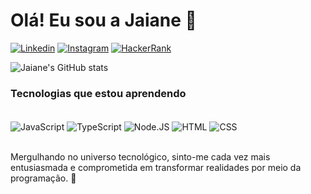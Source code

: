 # Olá! Eu sou a Jaiane 🤍

[![Linkedin](https://img.shields.io/badge/LinkedIn-0077B5?style=for-the-badge&logo=linkedin&logoColor=white)](https://www.linkedin.com/in/jaiane-ferreira-425311145/)
[![Instagram](https://img.shields.io/badge/Instagram-E4405F?style=for-the-badge&logo=instagram&logoColor=white)](https://www.instagram.com/ferreirajaiane_/)
[![HackerRank](https://img.shields.io/badge/-Hackerrank-2EC866?style=for-the-badge&logo=HackerRank&logoColor=white)](https://www.hackerrank.com/profile/jaianeferr3)

![Jaiane's GitHub stats](https://github-readme-stats.vercel.app/api?username=jaianeferreira&show_icons=true&theme=dracula)

### Tecnologias que estou aprendendo

<div style="display: inline_block"><br/>
    <img align = "center" alt = "JavaScript" src = "https://img.shields.io/badge/JavaScript-323330?style=for-the-badge&logo=javascript&logoColor=F7DF1E"/>
    <img align = "center" alt = "TypeScript" src = "https://img.shields.io/badge/TypeScript-007ACC?style=for-the-badge&logo=typescript&logoColor=white"/>
    <img align = "center" alt = "Node.JS" src = "https://img.shields.io/badge/Node.js-43853D?style=for-the-badge&logo=node.js&logoColor=white"/>
    <img align = "center" alt = "HTML" src = "https://img.shields.io/badge/HTML5-E34F26?style=for-the-badge&logo=html5&logoColor=white"/>
    <img align = "center" alt = "CSS" src = "https://img.shields.io/badge/CSS3-1572B6?style=for-the-badge&logo=css3&logoColor=white"/>
</div><br/> 

Mergulhando no universo tecnológico, sinto-me cada vez mais entusiasmada e comprometida em transformar realidades por meio da programação. 🩵
